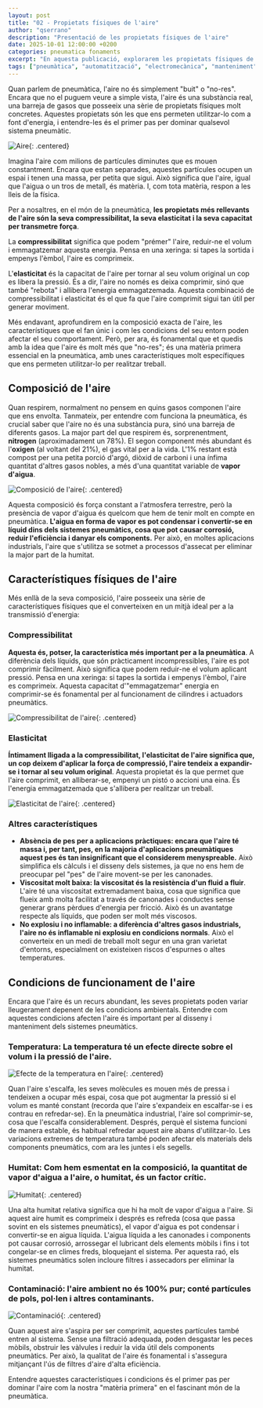 ```yaml
---
layout: post
title: "02 - Propietats físiques de l'aire"
author: "qserrano"
description: "Presentació de les propietats físiques de l'aire"
date: 2025-10-01 12:00:00 +0200
categories: pneumatica fonaments
excerpt: "En aquesta publicació, explorarem les propietats físiques de l'aire."
tags: ["pneumàtica", "automatització", "electromecànica", "manteniment"]
---
```


[img1]: /assets/imatges/blog/neumatica/2-Aire.png
[img2]: /assets/imatges/blog/neumatica/3-Components-aire.png
[img3]: /assets/imatges/blog/neumatica/4-Compressiblitat-aire.png
[img4]: /assets/imatges/blog/neumatica/5-Elasticitat-aire.png
[img5]: /assets/imatges/blog/neumatica/6-Temperatura-efecte.png
[img6]: /assets/imatges/blog/neumatica/7-Humitat.png
[img7]: /assets/imatges/blog/neumatica/8-Contaminacio.png

Quan parlem de pneumàtica, l'aire no és simplement "buit" o "no-res". Encara que no el puguem veure a simple vista, l'aire és una substància real, una barreja de gasos que posseeix una sèrie de propietats físiques molt concretes. Aquestes propietats són les que ens permeten utilitzar-lo com a font d'energia, i entendre-les és el primer pas per dominar qualsevol sistema pneumàtic.

![Aire][img1]{: .centered}

Imagina l'aire com milions de partícules diminutes que es mouen constantment. Encara que estan separades, aquestes partícules ocupen un espai i tenen una massa, per petita que sigui. Això significa que l'aire, igual que l'aigua o un tros de metall, és matèria. I, com tota matèria, respon a les lleis de la física.

Per a nosaltres, en el món de la pneumàtica, **les propietats més rellevants de l'aire són la seva compressibilitat, la seva elasticitat i la seva capacitat per transmetre força**. 

La **compressibilitat** significa que podem "prémer" l'aire, reduir-ne el volum i emmagatzemar aquesta energia. Pensa en una xeringa: si tapes la sortida i empenys l'èmbol, l'aire es comprimeix.

L'**elasticitat** és la capacitat de l'aire per tornar al seu volum original un cop es libera la pressió. És a dir, l'aire no només es deixa comprimir, sinó que també "rebota" i allibera l'energia emmagatzemada. Aquesta combinació de compressibilitat i elasticitat és el que fa que l'aire comprimit sigui tan útil per generar moviment.

Més endavant, aprofundirem en la composició exacta de l'aire, les característiques que el fan únic i com les condicions del seu entorn poden afectar el seu comportament. Però, per ara, és fonamental que et quedis amb la idea que l'aire és molt més que "no-res"; és una matèria primera essencial en la pneumàtica, amb unes característiques molt específiques que ens permeten utilitzar-lo per realitzar treball.

## Composició de l'aire

Quan respirem, normalment no pensem en quins gasos componen l'aire que ens envolta. Tanmateix, per entendre com funciona la pneumàtica, és crucial saber que l'aire no és una substància pura, sinó una barreja de diferents gasos. La major part del que respirem és, sorprenentment, **nitrogen** (aproximadament un 78%). El segon component més abundant és l'**oxigen** (al voltant del 21%), el gas vital per a la vida. L'1% restant està compost per una petita porció d'argó, diòxid de carboni i una ínfima quantitat d'altres gasos nobles, a més d'una quantitat variable de **vapor d'aigua**.

![Composició de l'aire][img2]{: .centered}

Aquesta composició és força constant a l'atmosfera terrestre, però la presència de vapor d'aigua és quelcom que hem de tenir molt en compte en pneumàtica. **L'aigua en forma de vapor es pot condensar i convertir-se en líquid dins dels sistemes pneumàtics, cosa que pot causar corrosió, reduir l'eficiència i danyar els components.** Per això, en moltes aplicacions industrials, l'aire que s'utilitza se sotmet a processos d'assecat per eliminar la major part de la humitat.

## Característiques físiques de l'aire

Més enllà de la seva composició, l'aire posseeix una sèrie de característiques físiques que el converteixen en un mitjà ideal per a la transmissió d'energia:

### Compressibilitat

**Aquesta és, potser, la característica més important per a la pneumàtica**. A diferència dels líquids, que són pràcticament incompressibles, l'aire es pot comprimir fàcilment. Això significa que podem reduir-ne el volum aplicant pressió. Pensa en una xeringa: si tapes la sortida i empenys l'èmbol, l'aire es comprimeix. Aquesta capacitat d'"emmagatzemar" energia en comprimir-se és fonamental per al funcionament de cilindres i actuadors pneumàtics.

![Compressibilitat de l'aire][img3]{: .centered}

### Elasticitat

**Íntimament lligada a la compressibilitat, l'elasticitat de l'aire significa que, un cop deixem d'aplicar la força de compressió, l'aire tendeix a expandir-se i tornar al seu volum original**. Aquesta propietat és la que permet que l'aire comprimit, en alliberar-se, empenyi un pistó o accioni una eina. És l'energia emmagatzemada que s'allibera per realitzar un treball.

![Elasticitat de l'aire][img4]{: .centered}

### Altres característiques

- **Absència de pes per a aplicacions pràctiques: encara que l'aire té massa i, per tant, pes, en la majoria d'aplicacions pneumàtiques aquest pes és tan insignificant que el considerem menyspreable.** Això simplifica els càlculs i el disseny dels sistemes, ja que no ens hem de preocupar pel "pes" de l'aire movent-se per les canonades.
- **Viscositat molt baixa: la viscositat és la resistència d'un fluid a fluir**. L'aire té una viscositat extremadament baixa, cosa que significa que flueix amb molta facilitat a través de canonades i conductes sense generar grans pèrdues d'energia per fricció. Això és un avantatge respecte als líquids, que poden ser molt més viscosos.
- **No explosiu i no inflamable: a diferència d'altres gasos industrials, l'aire no és inflamable ni explosiu en condicions normals**. Això el converteix en un medi de treball molt segur en una gran varietat d'entorns, especialment on existeixen riscos d'espurnes o altes temperatures.

## Condicions de funcionament de l'aire

Encara que l'aire és un recurs abundant, les seves propietats poden variar lleugerament depenent de les condicions ambientals. Entendre com aquestes condicions afecten l'aire és important per al disseny i manteniment dels sistemes pneumàtics.

### Temperatura: La temperatura té un efecte directe sobre el volum i la pressió de l'aire.

![Efecte de la temperatura en l'aire][img5]{: .centered}

Quan l'aire s'escalfa, les seves molècules es mouen més de pressa i tendeixen a ocupar més espai, cosa que pot augmentar la pressió si el volum es manté constant (recorda que l'aire s'expandeix en escalfar-se i es contrau en refredar-se). En la pneumàtica industrial, l'aire sol comprimir-se, cosa que l'escalfa considerablement. Després, perquè el sistema funcioni de manera estable, és habitual refredar aquest aire abans d'utilitzar-lo. Les variacions extremes de temperatura també poden afectar els materials dels components pneumàtics, com ara les juntes i els segells.

### Humitat: Com hem esmentat en la composició, la quantitat de vapor d'aigua a l'aire, o humitat, és un factor crític.

![Humitat][img6]{: .centered}

Una alta humitat relativa significa que hi ha molt de vapor d'aigua a l'aire. Si aquest aire humit es comprimeix i després es refreda (cosa que passa sovint en els sistemes pneumàtics), el vapor d'aigua es pot condensar i convertir-se en aigua líquida. L'aigua líquida a les canonades i components pot causar corrosió, arrossegar el lubricant dels elements mòbils i fins i tot congelar-se en climes freds, bloquejant el sistema. Per aquesta raó, els sistemes pneumàtics solen incloure filtres i assecadors per eliminar la humitat.

### Contaminació: l'aire ambient no és 100% pur; conté partícules de pols, pol·len i altres contaminants. 

![Contaminació][img7]{: .centered}

Quan aquest aire s'aspira per ser comprimit, aquestes partícules també entren al sistema. Sense una filtració adequada, poden desgastar les peces mòbils, obstruir les vàlvules i reduir la vida útil dels components pneumàtics. Per això, la qualitat de l'aire és fonamental i s'assegura mitjançant l'ús de filtres d'aire d'alta eficiència.

Entendre aquestes característiques i condicions és el primer pas per dominar l'aire com la nostra "matèria primera" en el fascinant món de la pneumàtica.